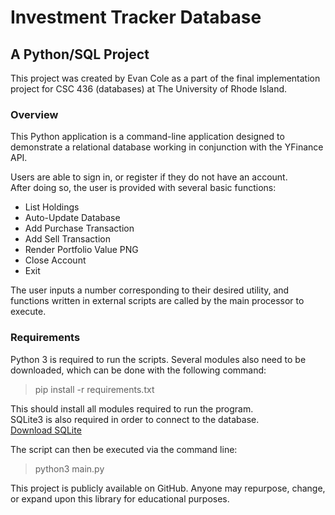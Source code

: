 

# Investment Tracker Database  

## A Python/SQL Project  

This project was created by Evan Cole as a part of the final implementation project for CSC 436 (databases) at The University of Rhode Island.  


### Overview  

This Python application is a command-line application designed to demonstrate a relational database working in conjunction with the YFinance API.  

Users are able to sign in, or register if they do not have an account.  
After doing so, the user is provided with several basic functions:  

* List Holdings
* Auto-Update Database
* Add Purchase Transaction
* Add Sell Transaction
* Render Portfolio Value PNG
* Close Account
* Exit


The user inputs a number corresponding to their desired utility, and functions written in external scripts are called by the main processor to execute.  

### Requirements  

Python 3 is required to run the scripts. Several modules also need to be downloaded, which can be done with the following command:  
> pip install -r requirements.txt  

This should install all modules required to run the program.  
SQLite3 is also required in order to connect to the database.  
[Download SQLite](https://www.sqlite.org/download.html)

The script can then be executed via the command line:  
> python3 main.py  

This project is publicly available on GitHub. Anyone may repurpose, change, or expand upon this library for educational purposes.  


